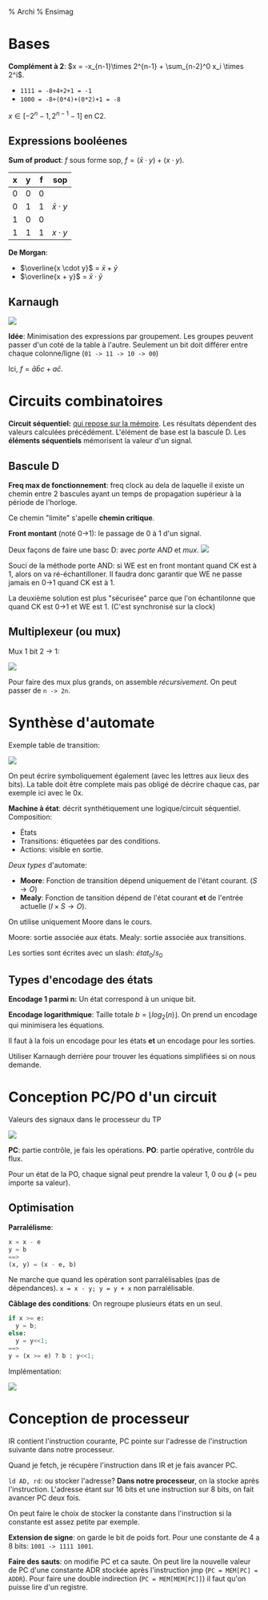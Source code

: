 % Archi
% Ensimag

# Bases

**Complément à 2**: $x = -x_{n-1}\times 2^{n-1} + \sum_{n-2}^0 x_i \times 2^i$.

* `1111 = -8+4+2+1 = -1`
* `1000 = -8+(0*4)+(0*2)+1 = -8`

$x \in [-2^n-1, 2^{n-1}-1]$ en C2.

## Expressions booléenes

**Sum of product**: $f$ sous forme sop, $f=(\bar{x}\cdot y)+(x\cdot y)$.

x|y|f|sop
-|-|-|-:
0|0|0|
0|1|1|$\bar{x}\cdot y$
1|0|0|
1|1|1|$x\cdot y$

**De Morgan**: 

- $\overline{x \cdot y}$ = $\bar{x} + \bar{y}$
- $\overline{x + y}$ = $\bar{x} \cdot \bar{y}$

## Karnaugh

![](karnaugh.png)

**Idée**: Minimisation des expressions par groupement. Les groupes peuvent passer d'un coté de la table à l'autre. Seulement un bit doit différer entre chaque colonne/ligne (`01 -> 11 -> 10 -> 00`)

Ici, $f = \bar{a}\bar{b}c + a\bar{c}$.

# Circuits combinatoires

**Circuit séquentiel:** [qui repose sur la mémoire](https://fr.wikipedia.org/wiki/Logique_s%C3%A9quentielle). Les résultats dépendent des valeurs calculées précédément. L'élément de base est la bascule D. Les **éléments séquentiels** mémorisent la valeur d'un signal.

## Bascule D
**Freq max de fonctionnement**: freq clock au dela de laquelle il existe un chemin entre 2 bascules ayant un temps de propagation supérieur à la période de l'horloge.

Ce chemin "limite" s'apelle **chemin critique**.

**Front montant** (noté 0->1): le passage de 0 à 1 d'un signal.

Deux façons de faire une basc D: avec *porte AND* et *mux*.
![](basc_d_chronogramme.png)

Souci de la méthode porte AND: si WE est en front montant quand CK est à 1, alors on va ré-échantilloner. Il faudra donc garantir que WE ne passe jamais en 0->1 quand CK est à 1. 

La deuxième solution est plus "sécurisée" parce que l'on échantilonne que quand CK est 0->1 et WE est 1. (C'est synchronisé sur la clock)

## Multiplexeur (ou mux)

Mux 1 bit 2 -> 1:

![](mux_impl.png)

Pour faire des mux plus grands, on assemble *récursivement*. On peut passer de `n -> 2n`.

# Synthèse d'automate
Exemple table de transition:

![](table_transition.png)

On peut écrire symboliquement également (avec les lettres aux lieux des bits). La table doit être complete mais pas obligé de décrire chaque cas, par exemple ici avec le 0x.

**Machine à état**: décrit synthétiquement une logique/circuit séquentiel. Composition:
- États
- Transitions: étiquetées par des conditions. 
- Actions: visible en sortie.

*Deux types* d'automate:
- **Moore**: Fonction de transition dépend uniquement de l'étant courant. ($S \rightarrow O$)
- **Mealy**: Fonction de tansition dépend de l'état courant **et** de l'entrée actuelle ($I \times S \rightarrow O$).
  
On utilise uniquement Moore dans le cours.

Moore: sortie associée aux états.
Mealy: sortie associée aux transitions.

Les sorties sont écrites avec un slash: $état_0 / s_0$

## Types d'encodage des états
**Encodage 1 parmi n:** Un état correspond à un unique bit.

**Encodage logarithmique**: Taille totale $b = \lfloor log_2(n)\rfloor$. On prend un encodage qui minimisera les équations.

Il faut à la fois un encodage pour les états **et** un encodage pour les sorties.

Utiliser Karnaugh derrière pour trouver les équations simplifiées si on nous demande.

# Conception PC/PO d'un circuit

Valeurs des signaux dans le processeur du TP

![](signaux_controle_proc.png)

**PC**: partie contrôle, je fais les opérations.
**PO**: partie opérative, contrôle du flux.

Pour un état de la PO, chaque signal peut prendre la valeur $1$, $0$ ou $\phi$ (= peu importe sa valeur).

## Optimisation

**Parralélisme**:

```py
x = x - e
y = b
==>
(x, y) = (x - e, b)
```
Ne marche que quand les opération sont parralélisables (pas de dépendances). `x = x - y; y = y + x` non parralélisable.

**Câblage des conditions**: On regroupe plusieurs états en un seul.

```py
if x >= e:
  y = b;
else:
  y = y<<1;
==>
y = (x >= e) ? b : y<<1;
```

Implémentation:

![](cablage.png)

# Conception de processeur

IR contient l'instruction courante, PC pointe sur l'adresse de l'instruction suivante dans notre processeur.

Quand je fetch, je récupère l'instruction dans IR et je fais avancer PC.

`ld AD, rd`: ou stocker l'adresse? **Dans notre processeur**, on la stocke après l'instruction. L'adresse étant sur 16 bits et une instruction sur 8 bits, on fait avancer PC deux fois.

On peut faire le choix de stocker la constante dans l'instruction si la constante est assez petite par exemple.

**Extension de signe**: on garde le bit de poids fort. Pour une constante de 4 a 8 bits: `1001 -> 1111 1001`.

**Faire des sauts**: on modifie PC et ca saute. On peut lire la nouvelle valeur de PC d'une constante ADR stockée après l'instruction jmp (`PC = MEM[PC] = ADDR`). Pour faire une double indirection (`PC = MEM[MEM[PC]]`) il faut qu'on puisse lire d'un registre.